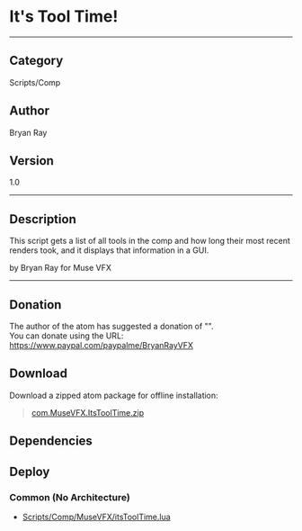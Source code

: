 # It's Tool Time!
___

## Category
Scripts/Comp

## Author
Bryan Ray

## Version
1.0

___

## Description
<p>This script gets a list of all tools in the comp and how long their most recent renders took, and it displays that information in a GUI.</p>

by Bryan Ray for Muse VFX

___

## Donation
The author of the atom has suggested a donation of "".  
You can donate using the URL: <a href="https://www.paypal.com/paypalme/BryanRayVFX">https://www.paypal.com/paypalme/BryanRayVFX</a>

## Download

Download a zipped atom package for offline installation:
> [com.MuseVFX.ItsToolTime.zip](https://gitlab.com/WeSuckLess/Reactor/-/archive/master/Reactor-master.zip?path=Atoms/com.MuseVFX.ItsToolTime)  

## Dependencies

## Deploy

### Common (No Architecture)

<ul>
<li><a href="https://gitlab.com/WeSuckLess/Reactor/-/blob/master/Atoms/com.MuseVFX.ItsToolTime/Scripts/Comp/MuseVFX/itsToolTime.lua?ref_type=heads">Scripts/Comp/MuseVFX/itsToolTime.lua</a></li>
</ul>
